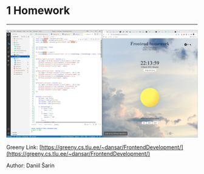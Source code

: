 # 1 Homework

---
![screenshotpng.png](./images/Untitleasdfasdfd.png)

Greeny Link: [https://greeny.cs.tlu.ee/~dansar/FrontendDevelopment/](https://greeny.cs.tlu.ee/~dansar/FrontendDevelopment/)

Author: Daniil Šarin